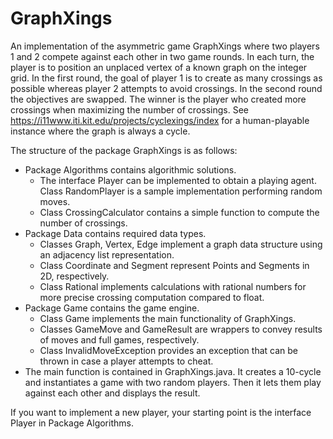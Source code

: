 # GraphXings

An implementation of the asymmetric game GraphXings where two players 1 and 2 compete against each other in two game rounds. In each turn, the player is to position an unplaced vertex of a known graph on the integer grid. In the first round, the goal of player 1 is to create as many crossings as possible whereas player 2 attempts to avoid crossings. In the second round the objectives are swapped. The winner is the player who created more crossings when maximizing the number of crossings.
See https://i11www.iti.kit.edu/projects/cyclexings/index for a human-playable instance where the graph is always a cycle.

The structure of the package GraphXings is as follows:
- Package Algorithms contains algorithmic solutions.
  * The interface Player can be implemented to obtain a playing agent. Class RandomPlayer is a sample implementation performing random moves.
  * Class CrossingCalculator contains a simple function to compute the number of crossings.
- Package Data contains required data types.
  * Classes Graph, Vertex, Edge implement a graph data structure using an adjacency list representation.
  * Class Coordinate and Segment represent Points and Segments in 2D, respectively.
  * Class Rational implements calculations with rational numbers for more precise crossing computation compared to float.
- Package Game contains the game engine.
  * Class Game implements the main functionality of GraphXings.
  * Classes GameMove and GameResult are wrappers to convey results of moves and full games, respectively.
  * Class InvalidMoveException provides an exception that can be thrown in case a player attempts to cheat.
- The main function is contained in GraphXings.java. It creates a 10-cycle and instantiates a game with two random players. Then it lets them play against each other and displays the result.

If you want to implement a new player, your starting point is the interface Player in Package Algorithms.
